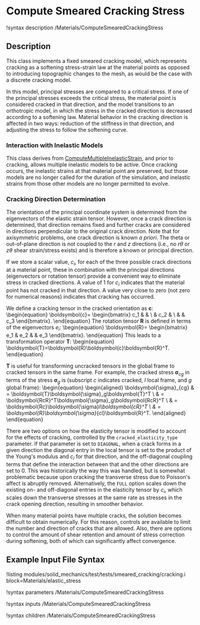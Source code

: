 # Compute Smeared Cracking Stress

!syntax description /Materials/ComputeSmearedCrackingStress

## Description

This class implements a fixed smeared cracking model, which represents cracking
as a softening stress-strain law at the material points as opposed to introducing
topographic changes to the mesh, as would be the case with a discrete cracking model.

In this model, principal stresses are compared to a critical stress.  If one of
the principal stresses exceeds the critical stress, the material point is considered
cracked in that direction, and the model transitions to an orthotropic model, in
which the stress in the cracked direction is decreased according to a softening
law. Material behavior in the cracking direction is affected in two ways: reduction
of the stiffness in that direction, and adjusting the stress to follow the softening
curve.

### Interaction with Inelastic Models

This class derives from [ComputeMultipleInelasticStrain](ComputeMultipleInelasticStress.md),
and prior to cracking, allows multiple inelastic models to be active. Once cracking
occurs, the inelastic strains at that material point are preserved, but those models
are no longer called for the duration of the simulation, and inelastic strains from
those other models are no longer permitted to evolve.

### Cracking Direction Determination

The orientation of the principal coordinate system is determined from the eigenvectors
of the elastic strain tensor.  However, once a crack direction is determined, that
direction remains fixed and further cracks are considered in directions perpendicular
to the original crack direction.  Note that for axisymmetric problems, one crack
direction is known *a priori*.  The theta or out-of-plane direction is not coupled
to the $r$ and $z$ directions (i.e., no $r\theta$ or $z\theta$ shear strain/stress
exists) and is therefore a known or principal direction.

If we store a scalar value, $c_i$, for each of the three possible crack directions
at a material point, these in combination with the principal directions (eigenvectors
or rotation tensor) provide a convenient way to eliminate stress in cracked directions.
A value of 1 for $c_i$ indicates that the material point has not cracked in that
direction.  A value very close to zero (not zero for numerical reasons) indicates
that cracking has occurred.

We define a cracking tensor in the cracked orientation as $\boldsymbol{c}$:
\begin{equation}
\boldsymbol{c}=
\begin{bmatrix}
c_1 & & \\
& c_2 & \\
& & c_3
\end{bmatrix}.
\end{equation}
The rotation tensor $\boldsymbol{R}$ is defined in terms of the eigenvectors $e_i$:
\begin{equation}
\boldsymbol{R}=
\begin{bmatrix}
e_1 & e_2 & & e_3
\end{bmatrix}.
\end{equation}
This leads to a transformation operator $\boldsymbol{T}$:
\begin{equation}
\boldsymbol{T}=\boldsymbol{R}\boldsymbol{c}\boldsymbol{R}^T.
\end{equation}

$\boldsymbol{T}$ is useful for transforming uncracked tensors in the global frame
to cracked tensors in the same frame.  For example, the cracked stress
$\boldsymbol{\sigma}_{cg}$ in terms of the stress $\boldsymbol{\sigma}_g$ is
(subscript $c$ indicates cracked, $l$ local frame, and $g$ global frame):
\begin{equation}
\begin{aligned}
\boldsymbol{\sigma}_{cg} & = \boldsymbol{T}\boldsymbol{\sigma}_g\boldsymbol{T}^T \\
                         & = \boldsymbol{RcR}^T\boldsymbol{\sigma}_g\boldsymbol{RcR}^T \\
                         & = \boldsymbol{Rc}\boldsymbol{\sigma}_l\boldsymbol{cR}^T \\
                         & = \boldsymbol{R}\boldsymbol{\sigma}_{cl}\boldsymbol{R}^T.
\end{aligned}
\end{equation}

There are two options on how the elasticity tensor is modified to account for the
effects of cracking, controlled by the `cracked_elasticity_type` parameter. If 
that parameter is set to `DIAGONAL`, when a crack forms in a given direction the
diagonal entry in the local tensor is set to the product of the Young's modulus
and $c_i$ for that direction, and the off-diagonal coupling terms that define the
interaction between that and the other directions are set to 0. This was historically
the way this was handled, but is somewhat problematic because upon cracking the 
transverse stress due to Poisson's affect is abruptly removed. Alternatively,
the `FULL` option scales down the existing on- and off-diagonal entries in the
elasticity tensor by $c_i$, which scales down the transverse stresses at the same
rate as stresses in the crack opening direction, resulting in smoother behavior.

When many material points have multiple cracks, the solution becomes difficult to
obtain numerically.  For this reason, controls are available to limit the number
and direction of cracks that are allowed. Also, there are options to control the
amount of shear retention and amount of stress correction during softening, both
of which can significantly affect convergence.

## Example Input File Syntax

!listing modules/solid_mechanics/test/tests/smeared_cracking/cracking.i block=Materials/elastic_stress

!syntax parameters /Materials/ComputeSmearedCrackingStress

!syntax inputs /Materials/ComputeSmearedCrackingStress

!syntax children /Materials/ComputeSmearedCrackingStress
